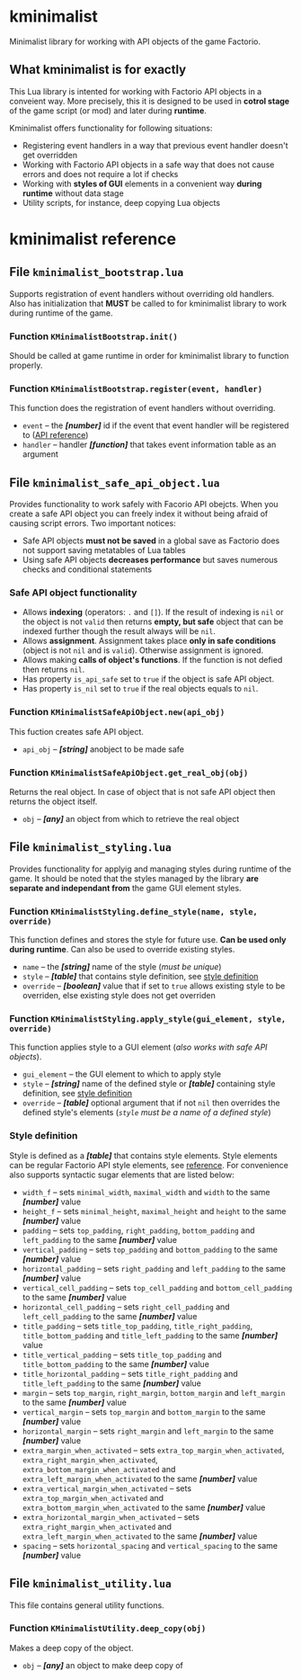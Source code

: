 # kminimalist

Minimalist library for working with API objects of the game Factorio.

## What kminimalist is for exactly

This Lua library is intented for working with Factorio API objects in a conveient way. More precisely, this it is designed to be used in **cotrol stage** of the game script (or mod) and later during **runtime**.

Kminimalist offers functionality for following situations:

* Registering event handlers in a way that previous event handler doesn't get overridden
* Working with Factorio API objects in a safe way that does not cause errors and does not require a lot if checks
* Working with **styles of GUI** elements in a convenient way **during runtime** without data stage
* Utility scripts, for instance, deep copying Lua objects

# kminimalist reference

## File ``kminimalist_bootstrap.lua``

Supports registration of event handlers without overriding old handlers. Also has initialization that **MUST** be called to for kminimalist library to work during runtime of the game.

### Function ``KMinimalistBootstrap.init()``

Should be called at game runtime in order for kminimalist library to function properly.

### Function ``KMinimalistBootstrap.register(event, handler)``

This function does the registration of event handlers without overriding.

* ``event`` – the ***[number]*** id if the event that event handler will be registered to ([API reference](https://lua-api.factorio.com/latest/defines.html#defines.events))
* ``handler`` – handler ***[function]*** that takes event information table as an argument

## File ``kminimalist_safe_api_object.lua``

Provides functionality to work safely with Facorio API obejcts. When you create a safe API object you can freely index it without being afraid of causing script errors. Two important notices:

* Safe API objects **must not be saved** in a global save as Factorio does not support saving metatables of Lua tables
* Using safe API objects **decreases performance** but saves numerous checks and conditional statements

### Safe API object functionality

* Allows **indexing** (operators: ``.`` and ``[]``). If the result of indexing is ``nil`` or the object is not ``valid`` then returns **empty, but safe** object that can be indexed further though the result always will be ``nil``.
* Allows **assignment**. Assignment takes place **only in safe conditions** (object is not ``nil`` and is ``valid``). Otherwise assignment is ignored.
* Allows making **calls of object's functions**. If the function is not defied then returns ``nil``.
* Has property ``is_api_safe`` set to ``true`` if the object is safe API object.
* Has property ``is_nil`` set to ``true`` if the real objects equals to ``nil``.

### Function ``KMinimalistSafeApiObject.new(api_obj)``

This fuction creates safe API object.

* ``api_obj`` – ***[string]*** anobject to be made safe

### Function ``KMinimalistSafeApiObject.get_real_obj(obj)``

Returns the real object. In case of object that is not safe API object then returns the object itself.

* ``obj`` – ***[any]*** an object from which to retrieve the real object

## File ``kminimalist_styling.lua``

Provides functionality for applyig and managing styles during runtime of the game. It should be noted that the styles managed by the library **are separate and independant from** the game GUI element styles.

### Function ``KMinimalistStyling.define_style(name, style, override)``

This function defines and stores the style for future use. **Can be used only during runtime**. Can also be used to override existing styles.

* ``name`` – the ***[string]*** name of the style (*must be unique*)
* ``style`` – ***[table]*** that contains style definition, see [style definition](#style-definition)
* ``override`` – ***[boolean]*** value that if set to ``true`` allows existing style to be overriden, else existing style does not get overriden

### Function ``KMinimalistStyling.apply_style(gui_element, style, override)``

This function applies style to a GUI element (*also works with safe API objects*).

* ``gui_element`` – the GUI element to which to apply style
* ``style`` – ***[string]*** name of the defined style or ***[table]*** containing style definition, see [style definition](#style-definition)
* ``override`` – ***[table]*** optional argument that if not ``nil`` then overrides the defined style's elements (*``style`` must be a name of a defined style*)

### Style definition

Style is defined as a ***[table]*** that contains style elements. Style elements can be regular Factorio API style elements, see [reference](https://lua-api.factorio.com/latest/LuaStyle.html). For convenience also supports syntactic sugar elements that are listed below:

* ``width_f`` – sets ``minimal_width``, ``maximal_width`` and ``width`` to the same ***[number]*** value
* ``height_f`` – sets ``minimal_height``, ``maximal_height`` and ``height`` to the same ***[number]*** value
* ``padding`` – sets ``top_padding``, ``right_padding``, ``bottom_padding`` and ``left_padding`` to the same ***[number]*** value
* ``vertical_padding`` – sets ``top_padding`` and ``bottom_padding`` to the same ***[number]*** value
* ``horizontal_padding`` – sets ``right_padding`` and ``left_padding`` to the same ***[number]*** value
* ``vertical_cell_padding`` – sets ``top_cell_padding`` and ``bottom_cell_padding`` to the same ***[number]*** value
* ``horizontal_cell_padding`` – sets ``right_cell_padding`` and ``left_cell_padding`` to the same ***[number]*** value
* ``title_padding`` – sets ``title_top_padding``, ``title_right_padding``, ``title_bottom_padding`` and ``title_left_padding`` to the same ***[number]*** value
* ``title_vertical_padding`` – sets ``title_top_padding`` and ``title_bottom_padding`` to the same ***[number]*** value
* ``title_horizontal_padding`` – sets ``title_right_padding`` and ``title_left_padding`` to the same ***[number]*** value
* ``margin`` – sets ``top_margin``, ``right_margin``, ``bottom_margin`` and ``left_margin`` to the same ***[number]*** value
* ``vertical_margin`` – sets ``top_margin`` and ``bottom_margin`` to the same ***[number]*** value
* ``horizontal_margin`` – sets ``right_margin`` and ``left_margin`` to the same ***[number]*** value
* ``extra_margin_when_activated`` – sets ``extra_top_margin_when_activated``, ``extra_right_margin_when_activated``, ``extra_bottom_margin_when_activated`` and ``extra_left_margin_when_activated`` to the same ***[number]*** value
* ``extra_vertical_margin_when_activated`` – sets ``extra_top_margin_when_activated`` and ``extra_bottom_margin_when_activated`` to the same ***[number]*** value
* ``extra_horizontal_margin_when_activated`` – sets ``extra_right_margin_when_activated`` and ``extra_left_margin_when_activated`` to the same ***[number]*** value
* ``spacing`` – sets ``horizontal_spacing`` and ``vertical_spacing`` to the same ***[number]*** value

## File ``kminimalist_utility.lua``

This file contains general utility functions.

### Function ``KMinimalistUtility.deep_copy(obj)``

Makes a deep copy of the object.

* ``obj`` – ***[any]*** an object to make deep copy of